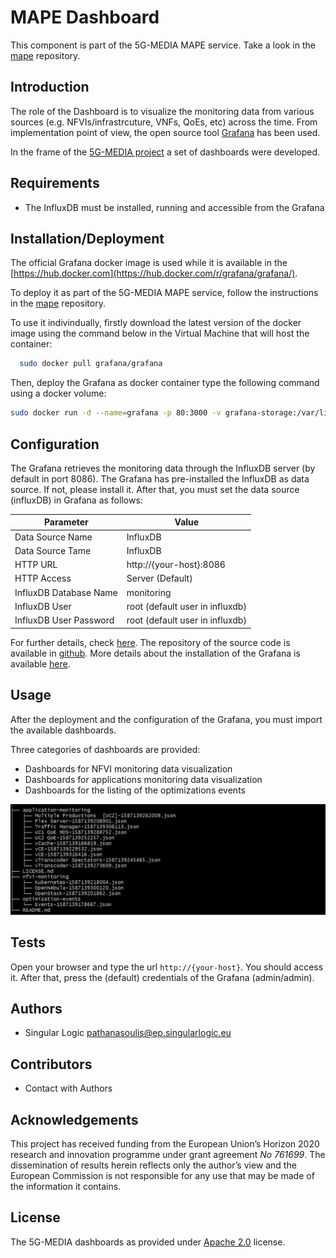 # MAPE Dashboard

This component is part of the 5G-MEDIA MAPE service. Take a look in the [mape](https://github.com/5g-media/mape) repository.

## Introduction

The role of the Dashboard is to visualize the monitoring data from various sources (e.g. NFVIs/infrastrcuture, VNFs, QoEs, etc) across the time. From implementation point of view, the open source tool [Grafana](https://grafana.com/) has been used.

In the frame of the [5G-MEDIA project](http://www.5gmedia.eu/) a set of dashboards were developed. 

## Requirements
- The InfluxDB must be installed, running and accessible from the Grafana


## Installation/Deployment

The official Grafana docker image is used while it is available in the [https://hub.docker.com](https://hub.docker.com/r/grafana/grafana/).

To deploy it as part of the 5G-MEDIA MAPE service, follow the instructions in the [mape](https://github.com/5g-media/mape) repository.

To use it indivindually, firstly download the latest version of the docker image using the command below in the Virtual Machine that will host the container:
```bash
  sudo docker pull grafana/grafana
```

Then, deploy the Grafana as docker container type the following command using a docker volume:
```bash
sudo docker run -d --name=grafana -p 80:3000 -v grafana-storage:/var/lib/grafana grafana/grafana
```

## Configuration

The Grafana retrieves the monitoring data through the InfluxDB server (by default in port 8086). The Grafana has pre-installed the InfluxDB as data source. If not, please install it. After that, you must set the data source (influxDB) in Grafana as follows:

| Parameter | Value |
| --- | --- |
| Data Source Name | InfluxDB |
| Data Source Tame | InfluxDB |
| HTTP URL | http://{your-host}:8086 |
| HTTP Access | Server (Default) |
| InfluxDB Database Name | monitoring |
| InfluxDB User | root (default user in influxdb) |
| InfluxDB User Password| root (default user in influxdb) |

For further details, check [here](http://docs.grafana.org/features/datasources/influxdb/). The repository of the source code is available in [github](https://github.com/grafana/grafana). More details about the installation of the Grafana is available [here](http://docs.grafana.org/installation/docker/).


## Usage

After the deployment and the configuration of the Grafana, you must import the available dashboards.

Three categories of dashboards are provided:
- Dashboards for NFVI monitoring data visualization
- Dashboards for applications monitoring data visualization
- Dashboards for the listing of the optimizations events 

![repository-tree](figures/tree.JPG)


## Tests

Open your browser and type the url `http://{your-host}`. You should access it. After that, press the (default) credentials of the Grafana (admin/admin).

## Authors
- Singular Logic <pathanasoulis@ep.singularlogic.eu>

## Contributors
 - Contact with Authors
 
## Acknowledgements
This project has received funding from the European Union’s Horizon 2020 research and innovation programme under grant agreement *No 761699*. The dissemination of results herein reflects only the author’s view and the European Commission is not responsible for any use that may be made 
of the information it contains.

## License
The 5G-MEDIA dashboards as provided under [Apache 2.0](LICENSE.md) license.


